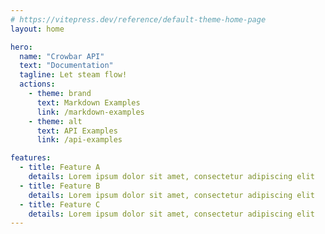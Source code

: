 ```yaml
---
# https://vitepress.dev/reference/default-theme-home-page
layout: home

hero:
  name: "Crowbar API"
  text: "Documentation"
  tagline: Let steam flow!
  actions:
    - theme: brand
      text: Markdown Examples
      link: /markdown-examples
    - theme: alt
      text: API Examples
      link: /api-examples

features:
  - title: Feature A
    details: Lorem ipsum dolor sit amet, consectetur adipiscing elit
  - title: Feature B
    details: Lorem ipsum dolor sit amet, consectetur adipiscing elit
  - title: Feature C
    details: Lorem ipsum dolor sit amet, consectetur adipiscing elit
---
```


